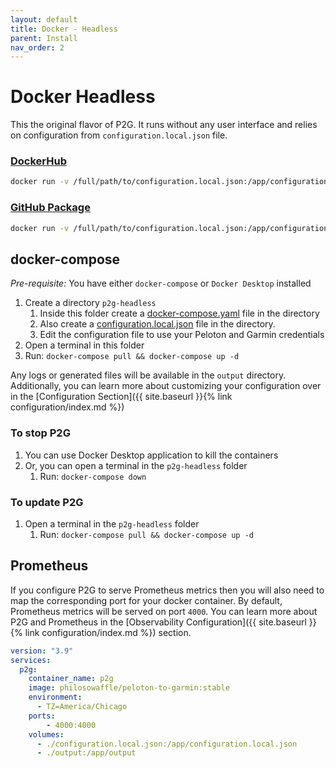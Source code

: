 ```yaml
---
layout: default
title: Docker - Headless
parent: Install
nav_order: 2
---
```


# Docker Headless

This the original flavor of P2G. It runs without any user interface and relies on configuration from `configuration.local.json` file.

### [DockerHub](https://hub.docker.com/r/philosowaffle/peloton-to-garmin)

```bash
docker run -v /full/path/to/configuration.local.json:/app/configuration.local.json -v /full/path/to/output:/app/output philosowaffle/peloton-to-garmin:stable
```

### [GitHub Package](https://github.com/philosowaffle/peloton-to-garmin/pkgs/container/peloton-to-garmin)

```bash
docker run -v /full/path/to/configuration.local.json:/app/configuration.local.json -v /full/path/to/output:/app/output ghcr.io/philosowaffle/peloton-to-garmin:stable
```

## docker-compose

*Pre-requisite:* You have either `docker-compose` or `Docker Desktop` installed

1. Create a directory `p2g-headless`
    1. Inside this folder create a [docker-compose.yaml](https://github.com/philosowaffle/peloton-to-garmin/blob/master/docker/docker-compose.yaml) file in the directory
    1. Also create a [configuration.local.json](https://github.com/philosowaffle/peloton-to-garmin/blob/master/configuration.example.json) file in the directory.
    1. Edit the configuration file to use your Peloton and Garmin credentials
1. Open a terminal in this folder
1. Run: `docker-compose pull && docker-compose up -d`

Any logs or generated files will be available in the `output` directory.  Additionally, you can learn more about customizing your configuration over in the [Configuration Section]({{ site.baseurl }}{% link configuration/index.md %})

### To stop P2G

1. You can use Docker Desktop application to kill the containers
1. Or, you can open a terminal in the `p2g-headless` folder
    1. Run: `docker-compose down`

### To update P2G

1. Open a terminal in the `p2g-headless` folder
    1. Run: `docker-compose pull && docker-compose up -d`

## Prometheus

If you configure P2G to serve Prometheus metrics then you will also need to map the corresponding port for your docker container. By default, Prometheus metrics will be served on port `4000`. You can learn more about P2G and Prometheus in the [Observability Configuration]({{ site.baseurl }}{% link configuration/index.md %}) section.

```yaml
version: "3.9"
services:
  p2g:
    container_name: p2g
    image: philosowaffle/peloton-to-garmin:stable
    environment:
      - TZ=America/Chicago
    ports:
        - 4000:4000
    volumes:
      - ./configuration.local.json:/app/configuration.local.json
      - ./output:/app/output
```
